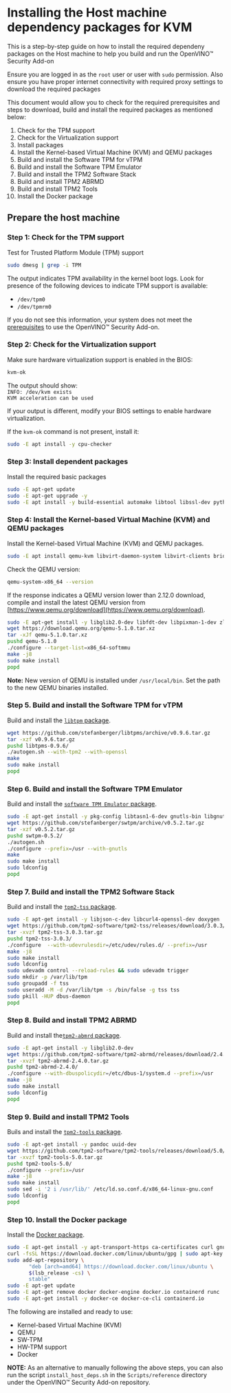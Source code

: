 # Installing the Host machine dependency packages for KVM

This is a step-by-step guide on how to install the required dependeny packages on the Host machine to help you build and run the OpenVINO™ Security Add-on

Ensure you are logged in as the `root` user or user with `sudo` permission. Also ensure you have proper internet connectivity with required proxy settings to download the required packages

This document would allow you to check for the required prerequisites and steps to download, build and install the required packages as mentioned below:

1. Check for the TPM support
2. Check for the Virtualization support
3. Install packages
4. Install the Kernel-based Virtual Machine (KVM) and QEMU packages
5. Build and install the Software TPM for vTPM
6. Build and install the Software TPM Emulator
7. Build and install the TPM2 Software Stack
8. Build and install TPM2 ABRMD
9. Build and install TPM2 Tools
10. Install the Docker package


## Prepare the host machine <a name="host-prep"></a>

### Step 1: Check for the TPM support
Test for Trusted Platform Module (TPM) support
   ```sh
   sudo dmesg | grep -i TPM
   ```
   The output indicates TPM availability in the kernel boot logs. Look for presence of the following devices to indicate TPM support is available:
   * `/dev/tpm0`
   * `/dev/tpmrm0`
   
   If you do not see this information, your system does not meet the <a href="#prerequisites">prerequisites</a>  to use the OpenVINO™ Security Add-on.

### Step 2: Check for the Virtualization support
Make sure hardware virtualization support is enabled in the BIOS:
   ```sh
   kvm-ok
   ```
   The output should show: <br>
   `INFO: /dev/kvm exists` <br>
   `KVM acceleration can be used`

   If your output is different, modify your BIOS settings to enable hardware virtualization.
   
   If the `kvm-ok` command is not present, install it:
   ```sh
   sudo -E apt install -y cpu-checker
   ```

### Step 3: Install dependent packages

Install the required basic packages

   ```sh
   sudo -E apt-get update
   sudo -E apt-get upgrade -y
   sudo -E apt install -y build-essential automake libtool libssl-dev python3 python3-pip net-tools
   ```

### Step 4: Install the Kernel-based Virtual Machine (KVM) and QEMU packages

Install the Kernel-based Virtual Machine (KVM) and QEMU packages.
   ```sh
   sudo -E apt install qemu-kvm libvirt-daemon-system libvirt-clients bridge-utils
   ```

Check the QEMU version:
   ```sh
   qemu-system-x86_64 --version
   ```

If the response indicates a QEMU version lower than 2.12.0 download, compile and install the latest QEMU version from [https://www.qemu.org/download](https://www.qemu.org/download).   
   ```sh
   sudo -E apt-get install -y libglib2.0-dev libfdt-dev libpixman-1-dev zlib1g-dev libnfs-dev libiscsi-dev
   wget https://download.qemu.org/qemu-5.1.0.tar.xz
   tar -xJf qemu-5.1.0.tar.xz
   pushd qemu-5.1.0
   ./configure --target-list=x86_64-softmmu
   make -j8
   sudo make install 
   popd
   ```
**Note:** New version of QEMU is installed under `/usr/local/bin`. Set the path to the new QEMU binaries installed.

### Step 5. Build and install the Software TPM for vTPM
Build and install the [`libtpm` package](https://github.com/stefanberger/libtpms/).

   ```sh
   wget https://github.com/stefanberger/libtpms/archive/v0.9.6.tar.gz
   tar -xzf v0.9.6.tar.gz
   pushd libtpms-0.9.6/
   ./autogen.sh --with-tpm2 --with-openssl
   make
   sudo make install
   popd
   ```

### Step 6. Build and install the Software TPM Emulator
Build and install the [`software TPM Emulator` package](https://github.com/stefanberger/swtpm/blob/master/INSTALL/).
   ```sh
   sudo -E apt-get install -y pkg-config libtasn1-6-dev gnutls-bin libgnutls28-dev expect socat libseccomp-dev selinux-policy-dev python3-setuptools 
   wget https://github.com/stefanberger/swtpm/archive/v0.5.2.tar.gz     
   tar -xzf v0.5.2.tar.gz
   pushd swtpm-0.5.2/
   ./autogen.sh
   ./configure --prefix=/usr --with-gnutls
   make
   sudo make install
   sudo ldconfig
   popd
   ```

### Step 7. Build and install the TPM2 Software Stack
Build and install the  [`tpm2-tss` package]( https://github.com/tpm2-software/tpm2-tss/blob/master/INSTALL.md/).
   ```sh
   sudo -E apt-get install -y libjson-c-dev libcurl4-openssl-dev doxygen
   wget https://github.com/tpm2-software/tpm2-tss/releases/download/3.0.3/tpm2-tss-3.0.3.tar.gz
   tar -xvzf tpm2-tss-3.0.3.tar.gz
   pushd tpm2-tss-3.0.3/
   ./configure  --with-udevrulesdir=/etc/udev/rules.d/ --prefix=/usr
   make -j8
   sudo make install
   sudo ldconfig
   sudo udevadm control --reload-rules && sudo udevadm trigger
   sudo mkdir -p /var/lib/tpm
   sudo groupadd -f tss
   sudo useradd -M -d /var/lib/tpm -s /bin/false -g tss tss
   sudo pkill -HUP dbus-daemon
   popd
   ````

### Step 8. Build and install TPM2 ABRMD
Build and install the[`tpm2-abmrd` package](https://github.com/tpm2-software/tpm2-abrmd/blob/master/INSTALL.md/).
   ```sh
   sudo -E apt-get install -y libglib2.0-dev
   wget https://github.com/tpm2-software/tpm2-abrmd/releases/download/2.4.0/tpm2-abrmd-2.4.0.tar.gz
   tar -xvzf tpm2-abrmd-2.4.0.tar.gz
   pushd tpm2-abrmd-2.4.0/
   ./configure --with-dbuspolicydir=/etc/dbus-1/system.d --prefix=/usr
   make -j8
   sudo make install
   sudo ldconfig
   popd
   ```

### Step 9. Build and install TPM2 Tools
Buils and install the [`tpm2-tools` package]( https://github.com/tpm2-software/tpm2-tools/blob/master/INSTALL.md/).
   ```sh
   sudo -E apt-get install -y pandoc uuid-dev
   wget https://github.com/tpm2-software/tpm2-tools/releases/download/5.0/tpm2-tools-5.0.tar.gz
   tar -xvzf tpm2-tools-5.0.tar.gz
   pushd tpm2-tools-5.0/
   ./configure --prefix=/usr
   make -j8
   sudo make install
   sudo sed -i '2 i /usr/lib/' /etc/ld.so.conf.d/x86_64-linux-gnu.conf
   sudo ldconfig
   popd
   ```

### Step 10. Install the Docker package
Install the [Docker package](https://docs.docker.com/engine/install/ubuntu/).  
   ```sh
   sudo -E apt-get install -y apt-transport-https ca-certificates curl gnupg-agent software-properties-common
   curl -fsSL https://download.docker.com/linux/ubuntu/gpg | sudo apt-key add -
   sudo add-apt-repository \
          "deb [arch=amd64] https://download.docker.com/linux/ubuntu \
          $(lsb_release -cs) \
          stable"
   sudo -E apt-get update
   sudo -E apt-get remove docker docker-engine docker.io containerd runc
   sudo -E apt-get install -y docker-ce docker-ce-cli containerd.io 
   ```


The following are installed and ready to use:
* Kernel-based Virtual Machine (KVM)
* QEMU
* SW-TPM
* HW-TPM support
* Docker

**NOTE:** As an alternative to manually following the above steps, you can also run the script `install_host_deps.sh` in the `Scripts/reference` directory under the OpenVINO™ Security Add-on repository.
